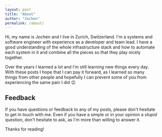 ```yaml
---
layout: post
title: "About"
author: "Jochen"
permalink: /about/
---
```


Hi, my name is Jochen and I live in Zurich, Switzerland. I'm a systems and
software engineer with experience as a developer and team lead. I have a good
understanding of the whole infrastructure stack and how to automate each system
in it and combine all the pieces so that they play nicely together.

Over the years I learned a lot and I'm still learning new things every day. With
these posts I hope that I can pay it forward, as I learned so many things from
other people and hopefully I can prevent some of you from experiencing the same
pain I did :wink:

## Feedback
If you have questions or feedback to any of my posts, please don't hesitate to
get in touch with me. Even if you have a simple or in your opinion a _stupid_
question, don't hesitate to ask, as I'm more than willing to answer it.

Thanks for reading!
